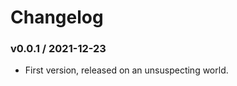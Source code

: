 Changelog
=========

### v0.0.1 / 2021-12-23

  - First version, released on an unsuspecting world.
